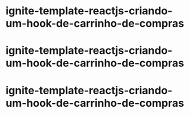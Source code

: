 # ignite-template-reactjs-criando-um-hook-de-carrinho-de-compras
# ignite-template-reactjs-criando-um-hook-de-carrinho-de-compras
# ignite-template-reactjs-criando-um-hook-de-carrinho-de-compras
